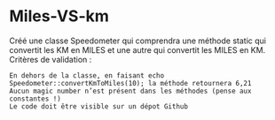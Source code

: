 # Miles-VS-km

Créé une classe Speedometer qui comprendra une méthode static qui convertit les KM en MILES et une autre qui convertit les MILES en KM.
Critères de validation :

    En dehors de la classe, en faisant echo Speedometer::convertKmToMiles(10); la méthode retournera 6,21
    Aucun magic number n’est présent dans les méthodes (pense aux constantes !)
    Le code doit être visible sur un dépot Github
